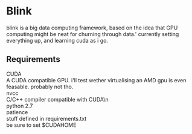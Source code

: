 # Blink
blink is a big data computing framework, based on the idea that GPU computing might be neat for churning through data.'
currently setting everything up, and learning cuda as i go.

## Requirements
CUDA  
A CUDA compatible GPU. i'll test wether virtualising an AMD gpu is even feasable. probably not tho.  
nvcc  
C/C++ compiler compatible with CUDA\n  
python 2.7  
patience  
stuff defined in requirements.txt  
be sure to set $CUDAHOME  
 